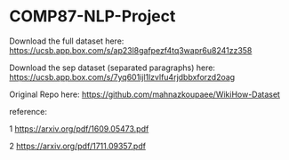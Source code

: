 # COMP87-NLP-Project

Download the full dataset here: https://ucsb.app.box.com/s/ap23l8gafpezf4tq3wapr6u8241zz358

Download the sep dataset (separated paragraphs) here: https://ucsb.app.box.com/s/7yq601ijl1lzvlfu4rjdbbxforzd2oag

Original Repo here: https://github.com/mahnazkoupaee/WikiHow-Dataset

reference:

1 https://arxiv.org/pdf/1609.05473.pdf

2 https://arxiv.org/pdf/1711.09357.pdf
